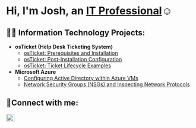<h1>Hi, I'm Josh, an <a href="www.linkedin.com/in/joshua-schlegel-b66209293">IT Professional</a>☺</h1>

<h2>👨‍💻 Information Technology Projects:</h2>

- <b>osTicket (Help Desk Ticketing System)</b>
  - [osTicket: Prerequisites and Installation](https://github.com/JoshuaSchlegel/osticket-prereqs)
  - [osTicket: Post-Installation Configuration](https://github.com/JoshuaSchlegel/post-install-config)
  - [osTicket: Ticket Lifecycle Examples](https://github.com/JoshuaSchlegel/ticket-lifecycle)
- <b>Microsoft Azure</b>
  - [Configuring Active Directory within Azure VMs](https://github.com/JoshuaSchlegel/configure-ad)
  - [Network Security Groups (NSGs) and Inspecting Network Protocols](https://github.com/JoshuaSchlegel/azure-network-protocols)

<h2>🤳Connect with me:</h2>

[<img align="left" alt="Josh | LinkedIn" width="22px" src="https://cdn.jsdelivr.net/npm/simple-icons@v3/icons/linkedin.svg" />][linkedin]

[linkedin]: www.linkedin.com/in/joshua-schlegel-b66209293
